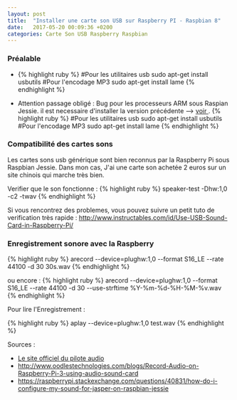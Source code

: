 ```yaml
---
layout: post
title:  "Installer une carte son USB sur Raspberry PI - Raspbian 8"
date:   2017-05-20 00:09:36 +0200
categories: Carte Son USB Raspberry Raspbian
---
```


<h3>Préalable</h3>

<ul>
<li>

{% highlight ruby %}
#Pour les utilitaires usb
sudo apt-get install usbutils
#Pour l'encodage MP3
sudo apt-get install lame
{% endhighlight %}

</li>

<li> Attention passage obligé : Bug pour les processeurs ARM sous Raspian Jessie. il est necessaire d'installer la version précédente --> <a href ="http://stackoverflow.com/questions/24629915/multiple-files-created-by-arecord" target="_blanck">voir </a> . 
{% highlight ruby %}
#Pour les utilitaires usb
sudo apt-get install usbutils
#Pour l'encodage MP3
sudo apt-get install lame
{% endhighlight %}


</li>


</ul>


<h3>Compatibilité des cartes sons</h3>
Les cartes sons usb générique sont bien reconnus par la Raspberry Pi sous Raspbian Jessie. 
Dans mon cas, J'ai une carte son achetée 2 euros sur un site chinois qui marche très bien.

Verifier que le son fonctionne : 
{% highlight ruby %}
speaker-test -Dhw:1,0 -c2 -twav
{% endhighlight %}



Si vous rencontrez des problemes, vous pouvez suivre un petit tuto de verification très rapide : 
<a href="http://www.instructables.com/id/Use-USB-Sound-Card-in-Raspberry-Pi/" target="_blanck">http://www.instructables.com/id/Use-USB-Sound-Card-in-Raspberry-Pi/</a>




<h3>Enregistrement sonore avec la Raspberry</h3>

{% highlight ruby %}
arecord --device=plughw:1,0 --format S16_LE --rate 44100 -d 30 30s.wav
{% endhighlight %}


ou encore : 
{% highlight ruby %}
arecord --device=plughw:1,0 --format S16_LE --rate 44100 -d 30 --use-strftime %Y-%m-%d-%H-%M-%v.wav
{% endhighlight %}

Pour lire l'Enregistrement :

{% highlight ruby %}
aplay --device=plughw:1,0 test.wav
{% endhighlight %}



Sources :

<ul>
    <li>
    <a href="http://www.alsa-project.org/main/index.php/Matrix:Module-usb-audio" target="_blanck">Le site officiel du pilote audio</a>
    </li>
    <li>
    <a href="http://www.oodlestechnologies.com/blogs/Record-Audio-on-Raspberry-Pi-3-using-audio-sound-card" target="_blanck">http://www.oodlestechnologies.com/blogs/Record-Audio-on-Raspberry-Pi-3-using-audio-sound-card</a>
    </li>
    <li>
    <a href="https://raspberrypi.stackexchange.com/questions/40831/how-do-i-configure-my-sound-for-jasper-on-raspbian-jessie">https://raspberrypi.stackexchange.com/questions/40831/how-do-i-configure-my-sound-for-jasper-on-raspbian-jessie</a>
    </li>
    
</ul>
